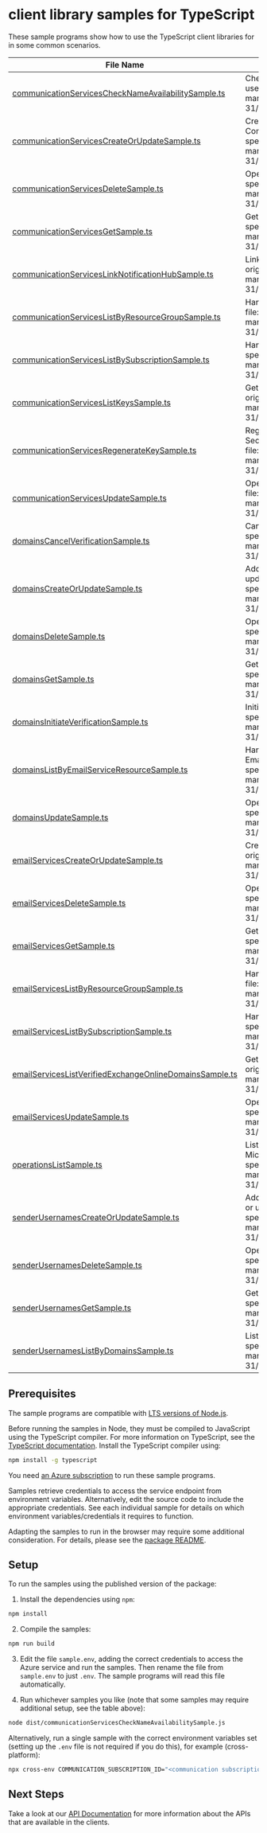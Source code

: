 # client library samples for TypeScript

These sample programs show how to use the TypeScript client libraries for in some common scenarios.

| **File Name**                                                                                                   | **Description**                                                                                                                                                                                                                                                              |
| --------------------------------------------------------------------------------------------------------------- | ---------------------------------------------------------------------------------------------------------------------------------------------------------------------------------------------------------------------------------------------------------------------------- |
| [communicationServicesCheckNameAvailabilitySample.ts][communicationserviceschecknameavailabilitysample]         | Checks that the CommunicationService name is valid and is not already in use. x-ms-original-file: specification/communication/resource-manager/Microsoft.Communication/stable/2023-03-31/examples/communicationServices/checkNameAvailabilityAvailable.json                  |
| [communicationServicesCreateOrUpdateSample.ts][communicationservicescreateorupdatesample]                       | Create a new CommunicationService or update an existing CommunicationService. x-ms-original-file: specification/communication/resource-manager/Microsoft.Communication/stable/2023-03-31/examples/communicationServices/createOrUpdate.json                                  |
| [communicationServicesDeleteSample.ts][communicationservicesdeletesample]                                       | Operation to delete a CommunicationService. x-ms-original-file: specification/communication/resource-manager/Microsoft.Communication/stable/2023-03-31/examples/communicationServices/delete.json                                                                            |
| [communicationServicesGetSample.ts][communicationservicesgetsample]                                             | Get the CommunicationService and its properties. x-ms-original-file: specification/communication/resource-manager/Microsoft.Communication/stable/2023-03-31/examples/communicationServices/get.json                                                                          |
| [communicationServicesLinkNotificationHubSample.ts][communicationserviceslinknotificationhubsample]             | Links an Azure Notification Hub to this communication service. x-ms-original-file: specification/communication/resource-manager/Microsoft.Communication/stable/2023-03-31/examples/communicationServices/linkNotificationHub.json                                            |
| [communicationServicesListByResourceGroupSample.ts][communicationserviceslistbyresourcegroupsample]             | Handles requests to list all resources in a resource group. x-ms-original-file: specification/communication/resource-manager/Microsoft.Communication/stable/2023-03-31/examples/communicationServices/listByResourceGroup.json                                               |
| [communicationServicesListBySubscriptionSample.ts][communicationserviceslistbysubscriptionsample]               | Handles requests to list all resources in a subscription. x-ms-original-file: specification/communication/resource-manager/Microsoft.Communication/stable/2023-03-31/examples/communicationServices/listBySubscription.json                                                  |
| [communicationServicesListKeysSample.ts][communicationserviceslistkeyssample]                                   | Get the access keys of the CommunicationService resource. x-ms-original-file: specification/communication/resource-manager/Microsoft.Communication/stable/2023-03-31/examples/communicationServices/listKeys.json                                                            |
| [communicationServicesRegenerateKeySample.ts][communicationservicesregeneratekeysample]                         | Regenerate CommunicationService access key. PrimaryKey and SecondaryKey cannot be regenerated at the same time. x-ms-original-file: specification/communication/resource-manager/Microsoft.Communication/stable/2023-03-31/examples/communicationServices/regenerateKey.json |
| [communicationServicesUpdateSample.ts][communicationservicesupdatesample]                                       | Operation to update an existing CommunicationService. x-ms-original-file: specification/communication/resource-manager/Microsoft.Communication/stable/2023-03-31/examples/communicationServices/update.json                                                                  |
| [domainsCancelVerificationSample.ts][domainscancelverificationsample]                                           | Cancel verification of DNS record. x-ms-original-file: specification/communication/resource-manager/Microsoft.Communication/stable/2023-03-31/examples/domains/cancelVerification.json                                                                                       |
| [domainsCreateOrUpdateSample.ts][domainscreateorupdatesample]                                                   | Add a new Domains resource under the parent EmailService resource or update an existing Domains resource. x-ms-original-file: specification/communication/resource-manager/Microsoft.Communication/stable/2023-03-31/examples/domains/createOrUpdate.json                    |
| [domainsDeleteSample.ts][domainsdeletesample]                                                                   | Operation to delete a Domains resource. x-ms-original-file: specification/communication/resource-manager/Microsoft.Communication/stable/2023-03-31/examples/domains/delete.json                                                                                              |
| [domainsGetSample.ts][domainsgetsample]                                                                         | Get the Domains resource and its properties. x-ms-original-file: specification/communication/resource-manager/Microsoft.Communication/stable/2023-03-31/examples/domains/get.json                                                                                            |
| [domainsInitiateVerificationSample.ts][domainsinitiateverificationsample]                                       | Initiate verification of DNS record. x-ms-original-file: specification/communication/resource-manager/Microsoft.Communication/stable/2023-03-31/examples/domains/initiateVerification.json                                                                                   |
| [domainsListByEmailServiceResourceSample.ts][domainslistbyemailserviceresourcesample]                           | Handles requests to list all Domains resources under the parent EmailServices resource. x-ms-original-file: specification/communication/resource-manager/Microsoft.Communication/stable/2023-03-31/examples/domains/listByEmailService.json                                  |
| [domainsUpdateSample.ts][domainsupdatesample]                                                                   | Operation to update an existing Domains resource. x-ms-original-file: specification/communication/resource-manager/Microsoft.Communication/stable/2023-03-31/examples/domains/update.json                                                                                    |
| [emailServicesCreateOrUpdateSample.ts][emailservicescreateorupdatesample]                                       | Create a new EmailService or update an existing EmailService. x-ms-original-file: specification/communication/resource-manager/Microsoft.Communication/stable/2023-03-31/examples/emailServices/createOrUpdate.json                                                          |
| [emailServicesDeleteSample.ts][emailservicesdeletesample]                                                       | Operation to delete a EmailService. x-ms-original-file: specification/communication/resource-manager/Microsoft.Communication/stable/2023-03-31/examples/emailServices/delete.json                                                                                            |
| [emailServicesGetSample.ts][emailservicesgetsample]                                                             | Get the EmailService and its properties. x-ms-original-file: specification/communication/resource-manager/Microsoft.Communication/stable/2023-03-31/examples/emailServices/get.json                                                                                          |
| [emailServicesListByResourceGroupSample.ts][emailserviceslistbyresourcegroupsample]                             | Handles requests to list all resources in a resource group. x-ms-original-file: specification/communication/resource-manager/Microsoft.Communication/stable/2023-03-31/examples/emailServices/listByResourceGroup.json                                                       |
| [emailServicesListBySubscriptionSample.ts][emailserviceslistbysubscriptionsample]                               | Handles requests to list all resources in a subscription. x-ms-original-file: specification/communication/resource-manager/Microsoft.Communication/stable/2023-03-31/examples/emailServices/listBySubscription.json                                                          |
| [emailServicesListVerifiedExchangeOnlineDomainsSample.ts][emailserviceslistverifiedexchangeonlinedomainssample] | Get a list of domains that are fully verified in Exchange Online. x-ms-original-file: specification/communication/resource-manager/Microsoft.Communication/stable/2023-03-31/examples/emailServices/getVerifiedExchangeOnlineDomains.json                                    |
| [emailServicesUpdateSample.ts][emailservicesupdatesample]                                                       | Operation to update an existing EmailService. x-ms-original-file: specification/communication/resource-manager/Microsoft.Communication/stable/2023-03-31/examples/emailServices/update.json                                                                                  |
| [operationsListSample.ts][operationslistsample]                                                                 | Lists all of the available REST API operations of the Microsoft.Communication provider. x-ms-original-file: specification/communication/resource-manager/Microsoft.Communication/stable/2023-03-31/examples/communicationServices/operationsList.json                        |
| [senderUsernamesCreateOrUpdateSample.ts][senderusernamescreateorupdatesample]                                   | Add a new SenderUsername resource under the parent Domains resource or update an existing SenderUsername resource. x-ms-original-file: specification/communication/resource-manager/Microsoft.Communication/stable/2023-03-31/examples/senderUsernames/createOrUpdate.json   |
| [senderUsernamesDeleteSample.ts][senderusernamesdeletesample]                                                   | Operation to delete a SenderUsernames resource. x-ms-original-file: specification/communication/resource-manager/Microsoft.Communication/stable/2023-03-31/examples/senderUsernames/delete.json                                                                              |
| [senderUsernamesGetSample.ts][senderusernamesgetsample]                                                         | Get a valid sender username for a domains resource. x-ms-original-file: specification/communication/resource-manager/Microsoft.Communication/stable/2023-03-31/examples/senderUsernames/get.json                                                                             |
| [senderUsernamesListByDomainsSample.ts][senderusernameslistbydomainssample]                                     | List all valid sender usernames for a domains resource. x-ms-original-file: specification/communication/resource-manager/Microsoft.Communication/stable/2023-03-31/examples/senderUsernames/listByDomain.json                                                                |

## Prerequisites

The sample programs are compatible with [LTS versions of Node.js](https://github.com/nodejs/release#release-schedule).

Before running the samples in Node, they must be compiled to JavaScript using the TypeScript compiler. For more information on TypeScript, see the [TypeScript documentation][typescript]. Install the TypeScript compiler using:

```bash
npm install -g typescript
```

You need [an Azure subscription][freesub] to run these sample programs.

Samples retrieve credentials to access the service endpoint from environment variables. Alternatively, edit the source code to include the appropriate credentials. See each individual sample for details on which environment variables/credentials it requires to function.

Adapting the samples to run in the browser may require some additional consideration. For details, please see the [package README][package].

## Setup

To run the samples using the published version of the package:

1. Install the dependencies using `npm`:

```bash
npm install
```

2. Compile the samples:

```bash
npm run build
```

3. Edit the file `sample.env`, adding the correct credentials to access the Azure service and run the samples. Then rename the file from `sample.env` to just `.env`. The sample programs will read this file automatically.

4. Run whichever samples you like (note that some samples may require additional setup, see the table above):

```bash
node dist/communicationServicesCheckNameAvailabilitySample.js
```

Alternatively, run a single sample with the correct environment variables set (setting up the `.env` file is not required if you do this), for example (cross-platform):

```bash
npx cross-env COMMUNICATION_SUBSCRIPTION_ID="<communication subscription id>" COMMUNICATION_SUBSCRIPTION_ID="<communication subscription id>" node dist/communicationServicesCheckNameAvailabilitySample.js
```

## Next Steps

Take a look at our [API Documentation][apiref] for more information about the APIs that are available in the clients.

[communicationserviceschecknameavailabilitysample]: https://github.com/Azure/azure-sdk-for-js/blob/main/sdk/communication/arm-communication/samples/v4-beta/typescript/src/communicationServicesCheckNameAvailabilitySample.ts
[communicationservicescreateorupdatesample]: https://github.com/Azure/azure-sdk-for-js/blob/main/sdk/communication/arm-communication/samples/v4-beta/typescript/src/communicationServicesCreateOrUpdateSample.ts
[communicationservicesdeletesample]: https://github.com/Azure/azure-sdk-for-js/blob/main/sdk/communication/arm-communication/samples/v4-beta/typescript/src/communicationServicesDeleteSample.ts
[communicationservicesgetsample]: https://github.com/Azure/azure-sdk-for-js/blob/main/sdk/communication/arm-communication/samples/v4-beta/typescript/src/communicationServicesGetSample.ts
[communicationserviceslinknotificationhubsample]: https://github.com/Azure/azure-sdk-for-js/blob/main/sdk/communication/arm-communication/samples/v4-beta/typescript/src/communicationServicesLinkNotificationHubSample.ts
[communicationserviceslistbyresourcegroupsample]: https://github.com/Azure/azure-sdk-for-js/blob/main/sdk/communication/arm-communication/samples/v4-beta/typescript/src/communicationServicesListByResourceGroupSample.ts
[communicationserviceslistbysubscriptionsample]: https://github.com/Azure/azure-sdk-for-js/blob/main/sdk/communication/arm-communication/samples/v4-beta/typescript/src/communicationServicesListBySubscriptionSample.ts
[communicationserviceslistkeyssample]: https://github.com/Azure/azure-sdk-for-js/blob/main/sdk/communication/arm-communication/samples/v4-beta/typescript/src/communicationServicesListKeysSample.ts
[communicationservicesregeneratekeysample]: https://github.com/Azure/azure-sdk-for-js/blob/main/sdk/communication/arm-communication/samples/v4-beta/typescript/src/communicationServicesRegenerateKeySample.ts
[communicationservicesupdatesample]: https://github.com/Azure/azure-sdk-for-js/blob/main/sdk/communication/arm-communication/samples/v4-beta/typescript/src/communicationServicesUpdateSample.ts
[domainscancelverificationsample]: https://github.com/Azure/azure-sdk-for-js/blob/main/sdk/communication/arm-communication/samples/v4-beta/typescript/src/domainsCancelVerificationSample.ts
[domainscreateorupdatesample]: https://github.com/Azure/azure-sdk-for-js/blob/main/sdk/communication/arm-communication/samples/v4-beta/typescript/src/domainsCreateOrUpdateSample.ts
[domainsdeletesample]: https://github.com/Azure/azure-sdk-for-js/blob/main/sdk/communication/arm-communication/samples/v4-beta/typescript/src/domainsDeleteSample.ts
[domainsgetsample]: https://github.com/Azure/azure-sdk-for-js/blob/main/sdk/communication/arm-communication/samples/v4-beta/typescript/src/domainsGetSample.ts
[domainsinitiateverificationsample]: https://github.com/Azure/azure-sdk-for-js/blob/main/sdk/communication/arm-communication/samples/v4-beta/typescript/src/domainsInitiateVerificationSample.ts
[domainslistbyemailserviceresourcesample]: https://github.com/Azure/azure-sdk-for-js/blob/main/sdk/communication/arm-communication/samples/v4-beta/typescript/src/domainsListByEmailServiceResourceSample.ts
[domainsupdatesample]: https://github.com/Azure/azure-sdk-for-js/blob/main/sdk/communication/arm-communication/samples/v4-beta/typescript/src/domainsUpdateSample.ts
[emailservicescreateorupdatesample]: https://github.com/Azure/azure-sdk-for-js/blob/main/sdk/communication/arm-communication/samples/v4-beta/typescript/src/emailServicesCreateOrUpdateSample.ts
[emailservicesdeletesample]: https://github.com/Azure/azure-sdk-for-js/blob/main/sdk/communication/arm-communication/samples/v4-beta/typescript/src/emailServicesDeleteSample.ts
[emailservicesgetsample]: https://github.com/Azure/azure-sdk-for-js/blob/main/sdk/communication/arm-communication/samples/v4-beta/typescript/src/emailServicesGetSample.ts
[emailserviceslistbyresourcegroupsample]: https://github.com/Azure/azure-sdk-for-js/blob/main/sdk/communication/arm-communication/samples/v4-beta/typescript/src/emailServicesListByResourceGroupSample.ts
[emailserviceslistbysubscriptionsample]: https://github.com/Azure/azure-sdk-for-js/blob/main/sdk/communication/arm-communication/samples/v4-beta/typescript/src/emailServicesListBySubscriptionSample.ts
[emailserviceslistverifiedexchangeonlinedomainssample]: https://github.com/Azure/azure-sdk-for-js/blob/main/sdk/communication/arm-communication/samples/v4-beta/typescript/src/emailServicesListVerifiedExchangeOnlineDomainsSample.ts
[emailservicesupdatesample]: https://github.com/Azure/azure-sdk-for-js/blob/main/sdk/communication/arm-communication/samples/v4-beta/typescript/src/emailServicesUpdateSample.ts
[operationslistsample]: https://github.com/Azure/azure-sdk-for-js/blob/main/sdk/communication/arm-communication/samples/v4-beta/typescript/src/operationsListSample.ts
[senderusernamescreateorupdatesample]: https://github.com/Azure/azure-sdk-for-js/blob/main/sdk/communication/arm-communication/samples/v4-beta/typescript/src/senderUsernamesCreateOrUpdateSample.ts
[senderusernamesdeletesample]: https://github.com/Azure/azure-sdk-for-js/blob/main/sdk/communication/arm-communication/samples/v4-beta/typescript/src/senderUsernamesDeleteSample.ts
[senderusernamesgetsample]: https://github.com/Azure/azure-sdk-for-js/blob/main/sdk/communication/arm-communication/samples/v4-beta/typescript/src/senderUsernamesGetSample.ts
[senderusernameslistbydomainssample]: https://github.com/Azure/azure-sdk-for-js/blob/main/sdk/communication/arm-communication/samples/v4-beta/typescript/src/senderUsernamesListByDomainsSample.ts
[apiref]: https://docs.microsoft.com/javascript/api/@azure/arm-communication?view=azure-node-preview
[freesub]: https://azure.microsoft.com/free/
[package]: https://github.com/Azure/azure-sdk-for-js/tree/main/sdk/communication/arm-communication/README.md
[typescript]: https://www.typescriptlang.org/docs/home.html

